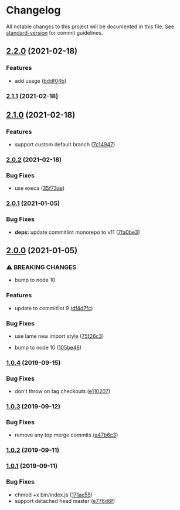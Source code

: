 # Changelog

All notable changes to this project will be documented in this file. See [standard-version](https://github.com/conventional-changelog/standard-version) for commit guidelines.

## [2.2.0](https://github.com/CrowdStrike/commitlint/compare/v2.1.1...v2.2.0) (2021-02-18)


### Features

* add usage ([bddf04b](https://github.com/CrowdStrike/commitlint/commit/bddf04b195b8cc0d0930fd0745744279c71c5042))

### [2.1.1](https://github.com/CrowdStrike/commitlint/compare/v2.1.0...v2.1.1) (2021-02-18)

## [2.1.0](https://github.com/CrowdStrike/commitlint/compare/v2.0.2...v2.1.0) (2021-02-18)


### Features

* support custom default branch ([7c14947](https://github.com/CrowdStrike/commitlint/commit/7c14947d2eb164067f0f4d25486fca87a28306bb))

### [2.0.2](https://github.com/CrowdStrike/commitlint/compare/v2.0.1...v2.0.2) (2021-02-18)


### Bug Fixes

* use execa ([35f73ae](https://github.com/CrowdStrike/commitlint/commit/35f73ae5e8ad53f770d7b08cc11830ac4714677c))

### [2.0.1](https://github.com/CrowdStrike/commitlint/compare/v2.0.0...v2.0.1) (2021-01-05)


### Bug Fixes

* **deps:** update commitlint monorepo to v11 ([7fa0be3](https://github.com/CrowdStrike/commitlint/commit/7fa0be3c74942dca178a1f1a9b959bb38466bf49))

## [2.0.0](https://github.com/CrowdStrike/commitlint/compare/v1.0.4...v2.0.0) (2021-01-05)


### ⚠ BREAKING CHANGES

* bump to node 10

### Features

* update to commitlint 9 ([df4d7fc](https://github.com/CrowdStrike/commitlint/commit/df4d7fc2a374c21e72fe75513d983ae04563b75c))


### Bug Fixes

* use lame new import style ([75f26c3](https://github.com/CrowdStrike/commitlint/commit/75f26c38e228c65a1621b7c9eef9aa9b8a6f33c4))


* bump to node 10 ([105be46](https://github.com/CrowdStrike/commitlint/commit/105be46c41c9bacab3c01c4f0a25c786e4dd44d5))

### [1.0.4](https://github.com/CrowdStrike/commitlint/compare/v1.0.3...v1.0.4) (2019-09-15)


### Bug Fixes

* don't throw on tag checkouts ([e110207](https://github.com/CrowdStrike/commitlint/commit/e110207))

### [1.0.3](https://github.com/CrowdStrike/commitlint/compare/v1.0.2...v1.0.3) (2019-09-12)


### Bug Fixes

* remove any top merge commits ([a47b6c3](https://github.com/CrowdStrike/commitlint/commit/a47b6c3))

### [1.0.2](https://github.com/CrowdStrike/commitlint/compare/v1.0.1...v1.0.2) (2019-09-11)

### [1.0.1](https://github.com/CrowdStrike/commitlint/compare/v1.0.0...v1.0.1) (2019-09-11)


### Bug Fixes

* chmod +x bin/index.js ([171ae55](https://github.com/CrowdStrike/commitlint/commit/171ae55))
* support detached head master ([e776d6f](https://github.com/CrowdStrike/commitlint/commit/e776d6f))

